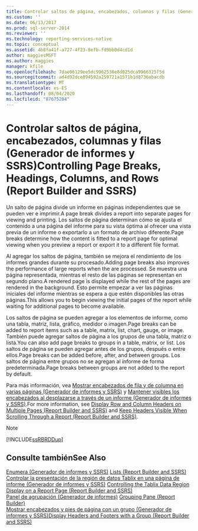 ```yaml
---
title: Controlar saltos de página, encabezados, columnas y filas (Generador de informes y SSRS) | Microsoft Docs
ms.custom: ''
ms.date: 06/13/2017
ms.prod: sql-server-2014
ms.reviewer: ''
ms.technology: reporting-services-native
ms.topic: conceptual
ms.assetid: 4b8fa41f-a727-4f23-8efb-fd9bb0d4cd1d
author: maggiesMSFT
ms.author: maggies
manager: kfile
ms.openlocfilehash: 7dae06129ee5dc9962538e8d025dca9966325f5d
ms.sourcegitcommit: ad4d92dce894592a259721a1571b1d8736abacdb
ms.translationtype: MT
ms.contentlocale: es-ES
ms.lasthandoff: 08/04/2020
ms.locfileid: "87675204"
---
```

# <a name="controlling-page-breaks-headings-columns-and-rows-report-builder-and-ssrs"></a><span data-ttu-id="ed5b3-102">Controlar saltos de página, encabezados, columnas y filas (Generador de informes y SSRS)</span><span class="sxs-lookup"><span data-stu-id="ed5b3-102">Controlling Page Breaks, Headings, Columns, and Rows (Report Builder and SSRS)</span></span>
  <span data-ttu-id="ed5b3-103">Un salto de página divide un informe en páginas independientes que se pueden ver e imprimir.</span><span class="sxs-lookup"><span data-stu-id="ed5b3-103">A page break divides a report into separate pages for viewing and printing.</span></span> <span data-ttu-id="ed5b3-104">Los saltos de página determinan cómo se ajusta el contenido a una página del informe para su vista óptima al ofrecer una vista previa de un informe o exportarlo a un formato de archivo diferente.</span><span class="sxs-lookup"><span data-stu-id="ed5b3-104">Page breaks determine how the content is fitted to a report page for optimal viewing when you preview a report or export it to a different file format.</span></span>  
  
 <span data-ttu-id="ed5b3-105">Al agregar los saltos de página, también se mejora el rendimiento de los informes grandes durante su procesado.</span><span class="sxs-lookup"><span data-stu-id="ed5b3-105">Adding page breaks also improves the performance of large reports when the are processed.</span></span> <span data-ttu-id="ed5b3-106">Se muestra una página representada, mientras el resto de las páginas se representan en segundo plano.</span><span class="sxs-lookup"><span data-stu-id="ed5b3-106">A rendered page is displayed while the rest of the pages are rendered in the background.</span></span> <span data-ttu-id="ed5b3-107">Esto permite empezar a ver las páginas iniciales del informe mientras se espera a que estén disponibles las otras páginas.</span><span class="sxs-lookup"><span data-stu-id="ed5b3-107">This allows you to begin viewing the initial pages of the report while waiting for additional pages to become available.</span></span>  
  
 <span data-ttu-id="ed5b3-108">Los saltos de página se pueden agregar a los elementos de informe, como una tabla, matriz, lista, gráfico, medidor o imagen.</span><span class="sxs-lookup"><span data-stu-id="ed5b3-108">Page breaks can be added to report items such as a table, matrix, list, chart, gauge, or image.</span></span> <span data-ttu-id="ed5b3-109">También puede agregar saltos de página a los grupos de una tabla, matriz o lista.</span><span class="sxs-lookup"><span data-stu-id="ed5b3-109">You can also add page breaks to groups in a table, matrix, or list.</span></span> <span data-ttu-id="ed5b3-110">Los saltos de página se pueden agregar antes de los grupos, después o entre ellos.</span><span class="sxs-lookup"><span data-stu-id="ed5b3-110">Page breaks can be added before, after, and between groups.</span></span> <span data-ttu-id="ed5b3-111">Los saltos de página entre grupos no se agregan al informe de forma predeterminada.</span><span class="sxs-lookup"><span data-stu-id="ed5b3-111">Page breaks between groups are not added to the report by default.</span></span>  
  
 <span data-ttu-id="ed5b3-112">Para más información, vea [Mostrar encabezados de fila y de columna en varias páginas &#40;Generador de informes y SSRS&#41;](display-row-and-column-headers-on-multiple-pages-report-builder-and-ssrs.md) y [Mantener visibles los encabezados al desplazarse a través de un informe &#40;Generador de informes y SSRS&#41;](keep-headers-visible-when-scrolling-through-a-report-report-builder-and-ssrs.md).</span><span class="sxs-lookup"><span data-stu-id="ed5b3-112">For more information, see [Display Row and Column Headers on Multiple Pages &#40;Report Builder and SSRS&#41;](display-row-and-column-headers-on-multiple-pages-report-builder-and-ssrs.md) and [Keep Headers Visible When Scrolling Through a Report &#40;Report Builder and SSRS&#41;](keep-headers-visible-when-scrolling-through-a-report-report-builder-and-ssrs.md).</span></span>  
  
> [!NOTE]  
>  [!INCLUDE[ssRBRDDup](../../includes/ssrbrddup-md.md)]  
  
## <a name="see-also"></a><span data-ttu-id="ed5b3-113">Consulte también</span><span class="sxs-lookup"><span data-stu-id="ed5b3-113">See Also</span></span>  
 <span data-ttu-id="ed5b3-114">[Enumera &#40;Generador de informes y SSRS&#41;](tables-matrices-and-lists-report-builder-and-ssrs.md) </span><span class="sxs-lookup"><span data-stu-id="ed5b3-114">[Lists &#40;Report Builder and SSRS&#41;](tables-matrices-and-lists-report-builder-and-ssrs.md) </span></span>  
 <span data-ttu-id="ed5b3-115">[Controlar la presentación de la región de datos Tablix en una página de informe &#40;Generador de informes y SSRS&#41;](controlling-the-tablix-data-region-display-on-a-report-page.md) </span><span class="sxs-lookup"><span data-stu-id="ed5b3-115">[Controlling the Tablix Data Region Display on a Report Page &#40;Report Builder and SSRS&#41;](controlling-the-tablix-data-region-display-on-a-report-page.md) </span></span>  
 <span data-ttu-id="ed5b3-116">[Panel de agrupación &#40;Generador de informes&#41;](grouping-pane-report-builder.md) </span><span class="sxs-lookup"><span data-stu-id="ed5b3-116">[Grouping Pane &#40;Report Builder&#41;](grouping-pane-report-builder.md) </span></span>  
 [<span data-ttu-id="ed5b3-117">Mostrar encabezados y pies de página con un grupo &#40;Generador de informes y SSRS&#41;</span><span class="sxs-lookup"><span data-stu-id="ed5b3-117">Display Headers and Footers with a Group &#40;Report Builder and SSRS&#41;</span></span>](display-headers-and-footers-with-a-group-report-builder-and-ssrs.md)  
  
  
